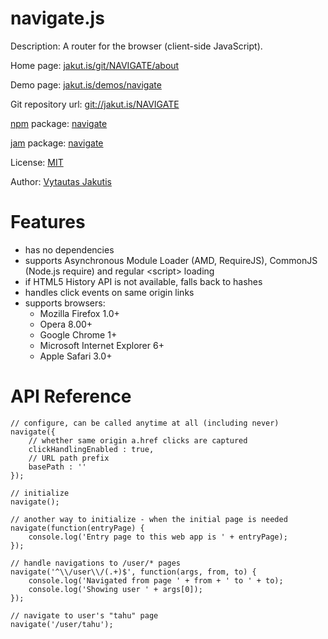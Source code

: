# navigate.js

Description: A router for the browser (client-side JavaScript).

Home page: [jakut.is/git/NAVIGATE/about](https://jakut.is/git/NAVIGATE/about/)

Demo page: [jakut.is/demos/navigate](https://jakut.is/demos/navigate/)

Git repository url: [git://jakut.is/NAVIGATE](git://jakut.is/NAVIGATE)

[npm](https://npmjs.org) package: [navigate](https://npmjs.org/package/navigate)

[jam](http://jamjs.org) package: [navigate](http://jamjs.org/packages/#/details/navigate)

License: [MIT](https://jakut.is/git/NAVIGATE/plain/LICENSE)

Author: [Vytautas Jakutis](https://jakut.is)

# Features

* has no dependencies
* supports Asynchronous Module Loader (AMD, RequireJS), CommonJS (Node.js require) and regular &lt;script&gt; loading
* if HTML5 History API is not available, falls back to hashes
* handles click events on same origin links
* supports browsers:
  - Mozilla Firefox 1.0+
  - Opera 8.00+
  - Google Chrome 1+
  - Microsoft Internet Explorer 6+
  - Apple Safari 3.0+

# API Reference

```
// configure, can be called anytime at all (including never)
navigate({
    // whether same origin a.href clicks are captured
    clickHandlingEnabled : true,
    // URL path prefix
    basePath : ''
});

// initialize
navigate();

// another way to initialize - when the initial page is needed
navigate(function(entryPage) {
    console.log('Entry page to this web app is ' + entryPage);
});

// handle navigations to /user/* pages
navigate('^\\/user\\/(.+)$', function(args, from, to) {
    console.log('Navigated from page ' + from + ' to ' + to);
    console.log('Showing user ' + args[0]);
});

// navigate to user's "tahu" page
navigate('/user/tahu');
```
